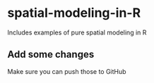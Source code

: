 # spatial-modeling-in-R
Includes examples of pure spatial modeling in R

## Add some changes 
Make sure you can push those to GitHub